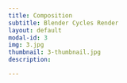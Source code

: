 ```yaml
---
title: Composition
subtitle: Blender Cycles Render
layout: default
modal-id: 3
img: 3.jpg
thumbnail: 3-thumbnail.jpg
description: 

---
```


